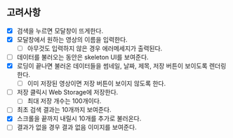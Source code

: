 ## 고려사항

- [x] 검색을 누르면 모달창이 뜨게한다.
- [x] 모달창에서 원하는 영상의 이름을 입력한다.
  - [ ] 아무것도 입력하지 않은 경우 에러메세지가 출력된다.
- [ ] 데이터를 불러오는 동안은 skeleton UI를 보여준다.
- [x] 로딩이 끝나면 불러온 데이터들을 썸네일, 날짜, 제목, 저장 버튼이 보이도록 렌더링한다.
  - [ ] 이미 저장된 영상이면 저장 버튼이 보이지 않도록 한다.
- [ ] 저장 클릭시 Web Storage에 저장한다.
  - [ ] 최대 저장 개수는 100개이다.
- [ ] 최초 검색 결과는 10개까지 보여준다.
- [x] 스크롤을 끝까지 내릴시 10개를 추가로 불러온다.
- [ ] 결과가 없을 경우 결과 없음 이미지를 보여준다.
